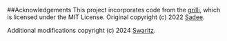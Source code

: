 ##Acknowledgements
This project incorporates code from the [grilli](https://github.com/codewithsadee/grilli), which is licensed under the MIT License. Original copyright (c) 2022 [Sadee](https://github.com/codewithsadee).

Additional modifications copyright (c) 2024 [Swaritz](https://github.com/swaritz).
